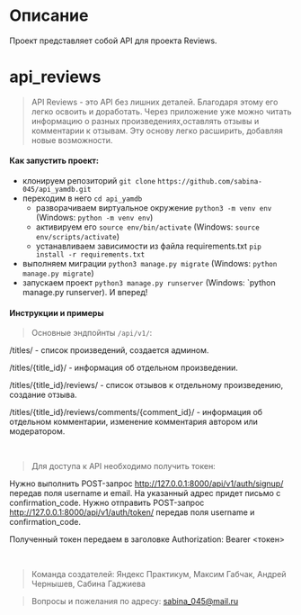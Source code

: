 # Описание

Проект представляет собой API для проекта Reviews.

# api_reviews
>API Reviews - это API без лишних деталей. Благодаря этому его легко освоить и доработать. Через приложение уже можно читать информацию о разных произведениях,оставлять отзывы и комментарии к отзывам. Эту основу легко расширить, добавляя новые возможности.

#### Как запустить проект:

+ клонируем репозиторий `git clone`
`https://github.com/sabina-045/api_yamdb.git`
+ переходим в него `cd api_yamdb`
    + разворачиваем виртуальное окружение
    `python3 -m venv env` (Windows: `python -m venv env`)
    + активируем его
    `source env/bin/activate` (Windows: `source env/scripts/activate`)
    + устанавливаем зависимости из файла requirements.txt
    `pip install -r requirements.txt`
+ выполняем миграции
`python3 manage.py migrate` (Windows: `python manage.py migrate`)
+ запускаем проект
`python3 manage.py runserver` (Windows: `python manage.py runserver).
И вперед!

#### Инструкции и примеры

>Основные эндпойнты `/api/v1/`:

/titles/ - список произведений, создается админом.

/titles/{title_id}/ - информация об отдельном произведении.

/titles/{title_id}/reviews/ - список отзывов к отдельному произведению, создание отзыва.

/titles/{title_id}/reviews/comments/{comment_id}/ - информация об отдельном комментарии, изменение комментария автором или модератором.

</br>

>Для доступа к API необходимо получить токен:

Нужно выполнить POST-запрос http://127.0.0.1:8000/api/v1/auth/signup/ передав поля username и email.
На указанный адрес придет письмо с confirmation_code.
Нужно отправить POST-запрос http://127.0.0.1:8000/api/v1/auth/token/ передав поля username и confirmation_code.

Полученный токен передаем в заголовке Authorization: Bearer <токен>

</br>


> Команда создателей:
Яндекс Практикум, Максим Габчак, Андрей Чернышев, Сабина Гаджиева

> Вопросы и пожелания по адресу:
sabina_045@mail.ru

